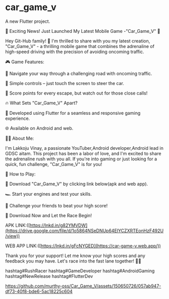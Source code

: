 # car_game_v

A new Flutter project.

🚗 Exciting News! Just Launched My Latest Mobile Game -"Car_Game_V" 🚗



Hey Git-Hub  family! 👋 I'm thrilled to share with you my latest creation, "Car_Game_V" - a thrilling mobile game that combines the adrenaline of high-speed driving with the precision of avoiding oncoming traffic.



🎮 Game Features:

🚦 Navigate your way through a challenging road with oncoming traffic.

📱 Simple controls – just touch the screen to steer the car.

🏁 Score points for every escape, but watch out for those close calls!



🔥 What Sets "Car_Game_V" Apart?

🚀 Developed using Flutter for a seamless and responsive gaming experience.

🌐 Available on Android and web.



👨‍💻 About Me:

I'm Lakkoju Vinay, a passionate YouTuber,Android developer,Android lead in GDSC aitam. This project has been a labor of love, and I'm excited to share the adrenaline rush with you all. If you're into gaming or just looking for a quick, fun challenge, "Car_Game_V" is for you!



🙌 How to Play:

📲 Download "Car_Game_V" by clicking link below(apk and web app).

🏎️ Start your engines and test your skills.

🎉 Challenge your friends to beat your high score!

🚀 Download Now and Let the Race Begin!



APK LINK:([https://lnkd.in/g82YMVDW](https://drive.google.com/file/d/1o5864NSeDNUp64EIYCZXRTEonHzF492U/view))

WEB APP LINK:([https://lnkd.in/gFcNYGED](https://car-game-v.web.app/))





Thank you for your support! Let me know your high scores and any feedback you may have. Let's race into the fast lane together! 🏁🚀

hashtag#RushRacer hashtag#GameDeveloper hashtag#AndroidGaming hashtag#NewRelease hashtag#FlutterDev









https://github.com/murthy-oss/Car_Game_V/assets/150650726/057ab947-df73-40f8-bde6-5ac18225c604


